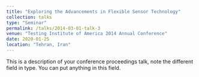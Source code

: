 ```yaml
---
title: "Exploring the Advancements in Flexible Sensor Technology"
collection: talks
type: "Seminar"
permalink: /talks/2014-03-01-talk-3
venue: "Testing Institute of America 2014 Annual Conference"
date: 2020-01-25
location: "Tehran, Iran"
---
```


This is a description of your conference proceedings talk, note the different field in type. You can put anything in this field.
